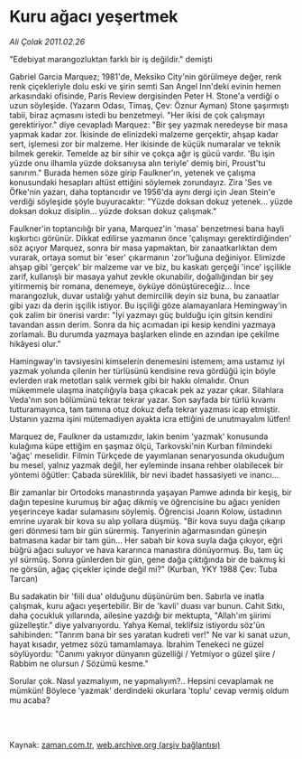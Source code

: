 # Kuru ağacı yeşertmek

*Ali Çolak 2011.02.26*

<td class="columnist-detail">
<p>"Edebiyat marangozluktan farklı bir iş değildir." demişti</p>
<p>
<div id="haberMetinDiv">
<p>Gabriel Garcia Marquez; 1981'de, Meksiko City'nin görülmeye değer, renk renk çiçekleriyle dolu eski ve şirin semti San Angel Inn'deki evinin hemen arkasındaki ofisinde, Paris Review dergisinden Peter H. Stone'a verdiği o uzun söyleşide. (Yazarın Odası, Timaş, Çev: Öznur Ayman) Stone şaşırmıştı tabii, biraz açmasını istedi bu benzetmeyi. "Her ikisi de çok çalışmayı gerektiriyor." diye cevapladı Marquez: "Bir şey yazmak neredeyse bir masa yapmak kadar zor. İkisinde de elinizdeki malzeme gerçektir, ahşap kadar sert, işlemesi zor bir malzeme. Her ikisinde de küçük numaralar ve teknik bilmek gerekir. Temelde az bir sihir ve çokça ağır iş gücü vardır. 'Bu işin yüzde onu ilhamla yüzde doksanıysa alın teriyle' demiş biri, Proust'tu sanırım." Burada hemen söze girip Faulkner'ın, yetenek ve çalışma konusundaki hesapları altüst ettiğini söylemek zorundayız. Zira 'Ses ve Öfke'nin yazarı, daha toptancıdır ve 1956'da aynı dergi için Jean Stein'e verdiği söyleşide şöyle buyuracaktır: "Yüzde doksan dokuz yetenek... yüzde doksan dokuz disiplin... yüzde doksan dokuz çalışmak."
<p>Faulkner'in toptancılığı bir yana, Marquez'in 'masa' benzetmesi bana hayli kışkırtıcı görünür. Dikkat edilirse yazmanın önce 'çalışmayı gerektirdiğinden' söz açıyor Marquez, sonra bir masa yapmaktan, bir zanaatkarlıktan dem vurarak, ortaya somut bir 'eser' çıkarmanın 'zor'luğuna değiniyor. Elimizde ahşap gibi 'gerçek' bir malzeme var ve biz, bu kaskatı gerçeği 'ince' işçilikle zarif, kullanışlı bir masaya yahut zevkle okunabilir, doğallığından bir şey yitirmemiş bir romana, denemeye, öyküye dönüştüreceğiz... İnce marangozluk, duvar ustalığı yahut demircilik deyin siz buna, bu zanaatlar gibi yazı da derin işçilik istiyor. Bu işçiliği göze alamayanlara Hemingway'in çok zalim bir önerisi vardır: "İyi yazmayı güç bulduğu için gitsin kendini tavandan assın derim. Sonra da hiç acımadan ipi kesip kendini yazmaya zorlamalı. Bu durumda yazmaya başlarken elinde en azından ipe çekilme hikâyesi olur."
<p>Hamingway'in tavsiyesini kimselerin denemesini istemem; ama ustamız iyi yazmak yolunda çilenin her türlüsünü kendisine reva gördüğü için böyle evlerden ırak metotları salık vermek gibi bir hakkı olmalıdır. Onun mükemmele ulaşma inatçılığıyla başa çıkacak pek az yazar çıkar. Silahlara Veda'nın son bölümünü tekrar tekrar yazar. Son sayfada bir türlü kıvamı tutturamayınca, tam tamına otuz dokuz defa tekrar yazması icap etmiştir. Ustanın yazma işini mütemadiyen ayakta icra ettiğini de unutmayalım lütfen!
<p>Marquez de, Faulkner da ustamızdır, lakin benim 'yazmak' konusunda kulağıma küpe ettiğim en şaşmaz ölçü, Tarkovski'nin Kurban filmindeki 'ağaç' meselidir. Filmin Türkçede de yayımlanan senaryosunda okuduğum bu mesel, yalnız yazmak değil, her eyleminde insana rehber olabilecek bir yöntemi öğütler: Çabada süreklilik, bir nevi ibadet hassasiyeti ve inancı...
<p>Bir zamanlar bir Ortodoks manastırında yaşayan Pamwe adında bir keşiş, bir dağın tepesine kurumuş bir ağaç dikmiş ve öğrencisine bu ağacı yeniden yeşerinceye kadar sulamasını söylemiş. Öğrencisi Joann Kolow, üstadının emrine uyarak bir kova su alıp yollara düşmüş. "Bir kova suyu dağa çıkarıp geri dönmesi tam bir gün sürermiş. Tanyerinin ağarmasından güneşin batmasına kadar bir tam gün... Her sabah bir kova suyla dağa çıkıyor, eğri büğrü ağacı suluyor ve hava kararınca manastıra dönüyormuş. Bu, tam üç yıl sürmüş. Sonra günlerden bir gün, gene dağa çıktığında bir de bakmış ki ne görsün, ağaç çiçekler içinde değil mi?" (Kurban, YKY 1988 Çev: Tuba Tarcan)
<p>Bu sadakatin bir 'fiili dua' olduğunu düşünürüm ben. Sabırla ve inatla çalışmak, kuru ağacı yeşertebilir. Bir de 'kavli' duası var bunun. Cahit Sıtkı, daha çocukluk yıllarında, ailesine yazdığı bir mektupta, "Allah'ım şiirimi güzelleştir." diye yalvarıyordu. Yahya Kemal, teklifsiz istiyordu söz'ün sahibinden: "Tanrım bana bir ses yaratan kudreti ver!" Ne var ki sanat uzun, hayat kısadır, yetmez sözü tamamlamaya. İbrahim Tenekeci ne güzel söylüyordu: "Canımı yakıyor dünyanın güzelliği / Yetmiyor o güzel şiire / Rabbim ne olursun / Sözümü kesme."
<p>Sorular çok. Nasıl yazmalıyım, ne yapmalıyım?.. Hepsini cevaplamak ne mümkün! Böylece 'yazmak' derdindeki okurlara 'toplu' cevap vermiş oldum mu acaba? </p></p></p></p></p></p></p></div>
</p>


<p><br>
		 </br></p></td>

Kaynak: [zaman.com.tr](http://zaman.com.tr/yazar.do?yazino=1099207), [web.archive.org (arşiv bağlantısı)](http://web.archive.org/web/20110405203300/http://zaman.com.tr:80/yazar.do?yazino=1099207)
